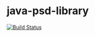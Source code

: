 java-psd-library
================

[![Build Status](https://encontra.ci.cloudbees.com/buildStatus/icon?job=java-psd-library)](https://encontra.ci.cloudbees.com/job/java-psd-library/)
